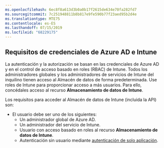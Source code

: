 ```yaml
---
ms.openlocfilehash: 6ec8f8a613d3b0a0b17f2615de634e70fa282fd7
ms.sourcegitcommit: 7c251948811b8b817e9fe590b77f23aed95b2d4e
ms.translationtype: MTE75
ms.contentlocale: es-ES
ms.lasthandoff: 07/15/2019
ms.locfileid: "68229175"
---
```

<!-- This include is part of the Intune Data Warehouse documentation. -->

## <a name="azure-ad-and-intune-credential-requirements"></a>Requisitos de credenciales de Azure AD e Intune

La autenticación y la autorización se basan en las credenciales de Azure AD y en el control de acceso basado en roles (RBAC) de Intune. Todos los administradores globales y los administradores de servicios de Intune del inquilino tienen acceso al Almacén de datos de forma predeterminada. Use roles de Intune para proporcionar acceso a más usuarios. Para ello, concédales acceso al recurso **Almacenamiento de datos de Intune**.

Los requisitos para acceder al Almacén de datos de Intune (incluida la API) son:

- El usuario debe ser uno de los siguientes:
  - Un administrador global de Azure AD.
  - Un administrador del servicio de Intune.
  - Usuario con acceso basado en roles al recurso **Almacenamiento de datos de Intune**.
  - Autenticación sin usuario mediante [autenticación de solo aplicación](../data-warehouse-app-only-auth.md). 
